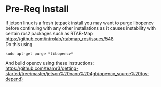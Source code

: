 # Pre-Req Install
If jetson linux is a fresh jetpack install you may want to purge libopencv before continuing with any other installations as it causes instability with certain ros2 packages such as RTAB-Map </br>
https://github.com/introlab/rtabmap_ros/issues/548 </br>
Do this using
```
sudo apt-get purge *libopencv*
```
And build opencv using these instructions: </br>
https://github.com/teamr3/getting-started/tree/master/jetson%20nano%204gb/opencv_source%20(os-depend)
